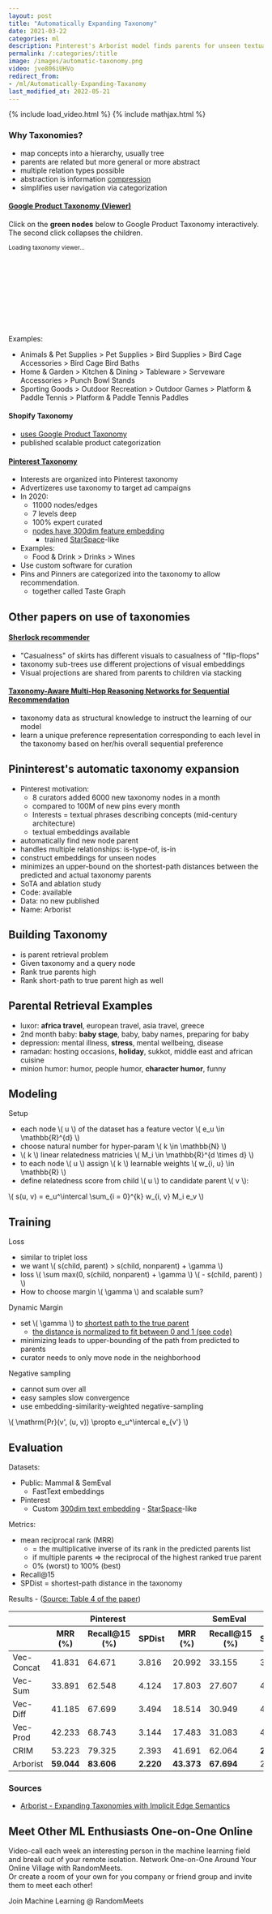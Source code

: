 ```yaml
---
layout: post
title: "Automatically Expanding Taxonomy"
date: 2021-03-22
categories: ml
description: Pinterest's Arborist model finds parents for unseen textual nodes using triplet-loss, StarSpace embeddings, & shortest path.
permalink: /:categories/:title
image: /images/automatic-taxonomy.png
video: jve806iUHVo
redirect_from:
- /ml/Automatically-Expanding-Taxanomy
last_modified_at: 2022-05-21
---
```


{% include load_video.html %}
{% include mathjax.html %}

### Why Taxonomies?
- map concepts into a hierarchy, usually tree
- parents are related but more general or more abstract
- multiple relation types possible
- abstraction is information [compression](/ml/neural-data-compression)
- simplifies user navigation via categorization


#### [Google Product Taxonomy (Viewer)](/software/google-product-taxonomy-viewer)

Click on the __green nodes__ below to Google Product Taxonomy interactively. The second click collapses the children.

<script src="/js/d3.v6.min.js" type="text/javascript"></script>
<script src="/js/google-shopping-taxonomy.js" type="text/javascript"></script>

<small id="d3noScript">
    Loading taxonomy viewer...
</small>
<svg id="d3view" style="width: 90%; height: auto; overflow: scroll;"></svg>

Examples:
- Animals & Pet Supplies > Pet Supplies > Bird Supplies > Bird Cage Accessories > Bird Cage Bird Baths
- Home & Garden > Kitchen & Dining > Tableware > Serveware Accessories > Punch Bowl Stands
- Sporting Goods > Outdoor Recreation > Outdoor Games > Platform & Paddle Tennis > Platform & Paddle Tennis Paddles

#### Shopify Taxonomy
- [uses Google Product Taxonomy](https://shopify.engineering/categorizing-products-at-scale)
- published scalable product categorization

#### [Pinterest Taxonomy](https://arxiv.org/pdf/1907.02106.pdf)
- Interests are organized into Pinterest taxonomy
- Advertizeres use taxonomy to target ad campaigns
- In 2020:
  - 11000 nodes/edges
  - 7 levels deep
  - 100% expert curated
  - [nodes have 300dim feature embedding](https://labs.pinterest.com/user/themes/pin_labs/assets/paper/pintext-kdd2019.pdf)
    - trained [StarSpace](/ml/starspace-embedding)-like
- Examples:
  - Food & Drink > Drinks > Wines
- Use custom software for curation
- Pins and Pinners are categorized into the taxonomy to allow recommendation.
  - together called Taste Graph

## Other papers on use of taxonomies

#### [Sherlock recommender](https://cseweb.ucsd.edu/~csjgwang/pubs/IJCAI16_Sherlock.pdf)
- "Casualness" of skirts has different visuals to casualness of "flip-flops"
- taxonomy sub-trees use different projections of visual embeddings
- Visual projections are shared from parents to children via stacking

#### [Taxonomy-Aware Multi-Hop Reasoning Networks for Sequential Recommendation](https://dl.acm.org/doi/10.1145/3289600.3290972)
- taxonomy data as structural knowledge to instruct the learning of our model
- learn a unique preference representation corresponding to each level in the taxonomy based on her/his overall sequential preference


## Pininterest's automatic taxonomy expansion

- Pinterest motivation:
  - 8 curators added 6000 new taxonomy nodes in a month
  - compared to 100M of new pins every month
  - Interests = textual phrases describing concepts (mid-century architecture)
  - textual embeddings available
- automatically find new node parent
- handles multiple relationships: is-type-of, is-in
- construct embeddings for unseen nodes
- minimizes an upper-bound on the shortest-path distances between the predicted and actual taxonomy parents
- SoTA and ablation study
- Code: available
- Data: no new published
- Name: Arborist

## Building Taxonomy
- is parent retrieval problem
- Given taxonomy and a query node 
- Rank true parents high
- Rank short-path to true parent high as well

## Parental Retrieval Examples
- luxor: **africa travel**, european travel, asia travel, greece
- 2nd month baby: **baby stage**, baby, baby names, preparing for baby
- depression: mental illness, **stress**, mental wellbeing, disease
- ramadan: hosting occasions, **holiday**, sukkot, middle east and african cuisine
- minion humor: humor, people humor, **character humor**, funny

## Modeling

Setup
- each node \\( u \\) of the dataset has a feature vector \\( e_u \in \mathbb{R}^{d} \\)
- choose natural number for hyper-param \\( k \in \mathbb{N} \\)
- \\( k \\) linear relatedness matricies \\( M_i \in \mathbb{R}^{d \times d} \\)
- to each node \\( u \\) assign \\( k \\) learnable weights \\( w_{i, u} \in \mathbb{R} \\) 
- define relatedness score from child \\( u \\) to candidate parent \\( v \\):

\\( s(u, v) = e_u^\intercal \sum_{i = 0}^{k} w_{i, v} M_i e_v \\)

## Training

Loss
- similar to triplet loss
- we want \\( s(child, parent) > s(child, nonparent) + \gamma \\)
- loss \\( \sum max(0, s(child, nonparent) + \gamma \\) \\( -  s(child, parent) ) \\)
- How to choose margin \\( \gamma \\) and scalable sum?

Dynamic Margin
- set \\( \gamma \\) to [shortest path to the true parent](https://github.com/cmuarborist/cmuarborist-core/blob/aff80ff85121d4f6a758e1e386bcffc6d03ccb7f/large_margin_taxonomic_role_model/model.py#L212)
  - [the distance is normalized to fit between 0 and 1 (see code)](https://github.com/cmuarborist/cmuarborist-core/blob/aff80ff85121d4f6a758e1e386bcffc6d03ccb7f/large_margin_taxonomic_role_model/model.py#L111)
- minimizing leads to upper-bounding of the path from predicted to parents
- curator needs to only move node in the neighborhood

Negative sampling
- cannot sum over all
- easy samples slow convergence
- use embedding-similarity-weighted negative-sampling

\\( \mathrm{Pr}(v', (u, v)) \propto e_u^\intercal e_{v'} \\)


## Evaluation

Datasets:
- Public: Mammal & SemEval
  - FastText embeddings
- Pinterest
  - Custom [300dim text embedding](https://labs.pinterest.com/user/themes/pin_labs/assets/paper/pintext-kdd2019.pdf) - [StarSpace](/ml/starspace-embedding)-like

Metrics:
- mean reciprocal rank (MRR)
  - = the multiplicative inverse of its rank in the predicted parents list
  - if multiple parents => the reciprocal of the highest ranked true parent
  - 0% (worst) to 100% (best)
- Recall@15
- SPDist = shortest-path distance in the taxonomy

<div class="table-responsive" id="tab4"> 
      <div class="table-caption"> 
       <span class="table-number">Results - (<a href="https://dl.acm.org/doi/fullHtml/10.1145/3366423.3380271#BibPLXBIB0014">Source: Table 4 of the paper</a>)</span> 
      </div> 
      <table class="table"> 
       <thead> 
        <tr> 
         <th></th> 
         <th colspan="3">Pinterest</th> 
         <th colspan="3">SemEval</th> 
         <th colspan="3">Mammal</th> 
        </tr> 
        <tr> 
         <th></th> 
         <th>MRR (%)</th> 
         <th>Recall@15 (%)</th> 
         <th>SPDist</th> 
         <th>MRR (%)</th> 
         <th>Recall@15 (%)</th> 
         <th>SPDist</th> 
         <th>MRR (%)</th> 
         <th>Recall@15 (%)</th> 
         <th>SPDist</th> 
        </tr> 
       </thead> 
       <tbody> 
        <tr> 
         <td>Vec-Concat</td> 
         <td>41.831</td> 
         <td>64.671</td> 
         <td>3.816</td> 
         <td>20.992</td> 
         <td>33.155</td> 
         <td>3.474</td> 
         <td>14.995</td> 
         <td>30.726</td> 
         <td>4.274</td> 
        </tr> 
        <tr> 
         <td>Vec-Sum</td> 
         <td>33.891</td> 
         <td>62.548</td> 
         <td>4.124</td> 
         <td>17.803</td> 
         <td>27.607</td> 
         <td>4.047</td> 
         <td>19.611</td> 
         <td>38.175</td> 
         <td>4.186</td> 
        </tr> 
        <tr> 
         <td>Vec-Diff</td> 
         <td>41.185</td> 
         <td>67.699</td> 
         <td>3.494</td> 
         <td>18.514</td> 
         <td>30.949</td> 
         <td>4.163</td> 
         <td>31.386</td> 
         <td>46.182</td> 
         <td>3.674</td> 
        </tr> 
        <tr> 
         <td>Vec-Prod</td> 
         <td>42.233</td> 
         <td>68.743</td> 
         <td>3.144</td> 
         <td>17.483</td> 
         <td>31.083</td> 
         <td>4.178</td> 
         <td><strong>32.177</strong></td> 
         <td>48.976</td> 
         <td>3.665</td> 
        </tr> 
        <tr> 
         <td>CRIM</td> 
         <td>53.223</td> 
         <td>79.325</td> 
         <td>2.393</td> 
         <td>41.691</td> 
         <td>62.064</td> 
         <td><strong>2.743</strong></td> 
         <td>21.345</td> 
         <td>52.700</td> 
         <td>4.080</td> 
        </tr> 
        <tr> 
         <td>Arborist</td> 
         <td><strong>59.044</strong></td> 
         <td><strong>83.606</strong></td> 
         <td><strong>2.220</strong></td> 
         <td><strong>43.373</strong></td> 
         <td><strong>67.694</strong></td> 
         <td>2.864</td> 
         <td>29.354</td> 
         <td><strong>61.639</strong></td> 
         <td><strong>3.225</strong></td> 
        </tr> 
       </tbody> 
      </table> 
     </div>

### Sources
- [Arborist - Expanding Taxonomies with Implicit Edge Semantics](https://cmuarborist.github.io/)


## Meet Other ML Enthusiasts One-on-One Online

Video-call each week an interesting person in the machine learning field and break out of your remote isolation.
Network One-on-One Around Your Online Village with RandomMeets.<br>
Or create a room of your own for you company or friend group and invite them to meet each other!

<a class="btn btn-info" style="text-decoration: none;" href="https://randommeets.com/invite/eyJncm91cF9pZCI6IjZhMzNkMTVjLTc0NjItNGFhMS1hNTc0LWM1NTUwMWQ4NWNkZiJ9.X76oug.2563ghpMTzbST9KPHerGeDqhXRY">
    Join Machine Learning @ RandomMeets
</a>

